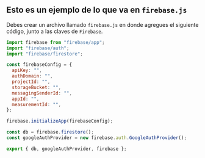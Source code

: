## Esto es un ejemplo de lo que va en `firebase.js`

Debes crear un archivo llamado `firebase.js` en donde agregues el siguiente código, junto a las claves de `Firebase`. 

```javascript
import firebase from "firebase/app";
import "firebase/auth";
import "firebase/firestore";

const firebaseConfig = {
  apiKey: "",
  authDomain: "",
  projectId: "",
  storageBucket: "",
  messagingSenderId: "",
  appId: "",
  measurementId: "",
};

firebase.initializeApp(firebaseConfig);

const db = firebase.firestore();
const googleAuthProvider = new firebase.auth.GoogleAuthProvider();

export { db, googleAuthProvider, firebase };

```
